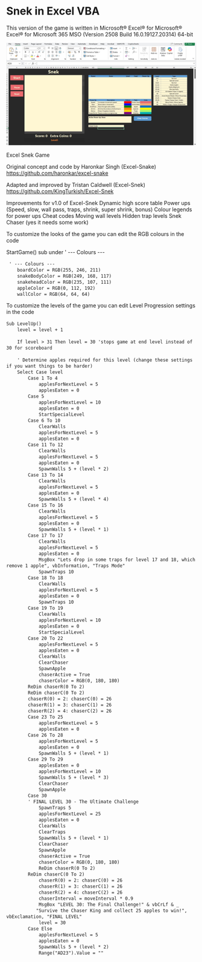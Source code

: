 # Snek in Excel VBA
This version of the game is written in Microsoft® Excel® for Microsoft® Excel® for Microsoft 365 MSO (Version 2508 Build 16.0.19127.20314) 64-bit 

![Screenshot](/images/Excel-Snek.jpg)

Excel Snek Game

Original concept and code by Haronkar Singh (Excel-Snake)
https://github.com/haronkar/excel-snake

Adapted and improved by Tristan Caldwell (Excel-Snek)
https://github.com/KingTurkish/Excel-Snek

Improvements for v1.0 of Excel-Snek
Dynamic high score table
Power ups (Speed, slow, wall pass, traps, shrink, super shrink, bonus)
Colour legends for power ups
Cheat codes
Moving wall levels
Hidden trap levels
Snek Chaser (yes it needs some work)

To customize the looks of the game you can edit the RGB colours in the code

StartGame() sub under ' --- Colours ---

```
 ' --- Colours ---
    boardColor = RGB(255, 246, 211)
    snakeBodyColor = RGB(249, 168, 117)
    snakeheadColor = RGB(235, 107, 111)
    appleColor = RGB(0, 112, 192)
    wallColor = RGB(64, 64, 64)
```

To customize the levels of the game you can edit Level Progression settings in the code

```
Sub LevelUp()
    level = level + 1
    
    If level > 31 Then level = 30 'stops game at end level instead of 30 for scoreboard
    
    ' Determine apples required for this level (change these settings if you want things to be harder)
    Select Case level
        Case 1 To 4
            applesForNextLevel = 5
            applesEaten = 0
        Case 5
            applesForNextLevel = 10
            applesEaten = 0
            StartSpecialLevel
        Case 6 To 10
            ClearWalls
            applesForNextLevel = 5
            applesEaten = 0
        Case 11 To 12
            ClearWalls
            applesForNextLevel = 5
            applesEaten = 0
            SpawnWalls 5 + (level * 2)
        Case 13 To 14
            ClearWalls
            applesForNextLevel = 5
            applesEaten = 0
            SpawnWalls 5 + (level * 4)
        Case 15 To 16
            ClearWalls
            applesForNextLevel = 5
            applesEaten = 0
            SpawnWalls 5 + (level * 1)
        Case 17 To 17
            ClearWalls
            applesForNextLevel = 5
            applesEaten = 0
            MsgBox "Lets drop in some traps for level 17 and 18, which remove 1 apple", vbInformation, "Traps Mode"
            SpawnTraps 10
        Case 18 To 18
            ClearWalls
            applesForNextLevel = 5
            applesEaten = 0
            SpawnTraps 10
        Case 19 To 19
            ClearWalls
            applesForNextLevel = 10
            applesEaten = 0
            StartSpecialLevel
        Case 20 To 22
            applesForNextLevel = 5
            applesEaten = 0
            ClearWalls
            ClearChaser
            SpawnApple
            chaserActive = True
            chaserColor = RGB(0, 180, 180)
        ReDim chaserR(0 To 2)
        ReDim chaserC(0 To 2)
        chaserR(0) = 2: chaserC(0) = 26
        chaserR(1) = 3: chaserC(1) = 26
        chaserR(2) = 4: chaserC(2) = 26
        Case 23 To 25
            applesForNextLevel = 5
            applesEaten = 0
        Case 26 To 28
            applesForNextLevel = 5
            applesEaten = 0
            SpawnWalls 5 + (level * 1)
        Case 29 To 29
            applesEaten = 0
            applesForNextLevel = 10
            SpawnWalls 5 + (level * 3)
            ClearChaser
            SpawnApple
        Case 30
        ' FINAL LEVEL 30 - The Ultimate Challenge
            SpawnTraps 5
            applesForNextLevel = 25
            applesEaten = 0
            ClearWalls
            ClearTraps
            SpawnWalls 5 + (level * 1)
            ClearChaser
            SpawnApple
            chaserActive = True
            chaserColor = RGB(0, 180, 180)
            ReDim chaserR(0 To 2)
        ReDim chaserC(0 To 2)
            chaserR(0) = 2: chaserC(0) = 26
            chaserR(1) = 3: chaserC(1) = 26
            chaserR(2) = 4: chaserC(2) = 26
            chaserInterval = moveInterval * 0.9
            MsgBox "LEVEL 30: The Final Challenge!" & vbCrLf & _
           "Survive the Chaser King and collect 25 apples to win!", vbExclamation, "FINAL LEVEL"
            level = 30
        Case Else
            applesForNextLevel = 5
            applesEaten = 0
            SpawnWalls 5 + (level * 2)
            Range("AD23").Value = ""
```
